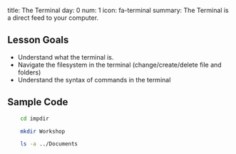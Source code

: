 title: The Terminal
day: 0
num: 1
icon: fa-terminal
summary: The Terminal is a direct feed to your computer.

## Lesson Goals
  - Understand what the terminal is.
  - Navigate the filesystem in the terminal (change/create/delete file and folders)
  - Understand the syntax of commands in the terminal


## Sample Code

```bash
    cd impdir
```

```bash
    mkdir Workshop
```

```bash
    ls -a ../Documents
```

